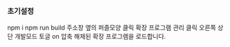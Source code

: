 ### 초기설정

npm i
npm run build
주소창 옆의 퍼즐모양 클릭 확장 프로그램 관리 클릭
오른쪽 상단 개발모드 토글 on
압축 해제된 확장 프로그램을 로드합니다.
